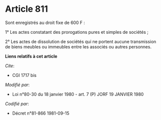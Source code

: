 # Article 811

Sont enregistrés au droit fixe de 600 F :

1° Les actes constatant des prorogations pures et simples de sociétés ;

2° Les actes de dissolution de sociétés qui ne portent aucune transmission de biens meubles ou immeubles entre les associés
ou autres personnes.

**Liens relatifs à cet article**

_Cite_:

  - CGI 1717 bis

_Modifié par_:

  - Loi n°80-30 du 18 janvier 1980 - art. 7 (P) JORF 19 JANVIER 1980

_Codifié par_:

  - Décret n°81-866 1981-09-15
